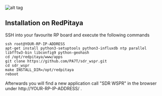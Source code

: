 ![alt tag](https://raw.githubusercontent.com/PA7T/sdr_wspr/master/info/icon.png)


## Installation on RedPitaya
SSH into your favourite RP board and execute the following commands
```shell
ssh root@YOUR-RP-IP-ADDRESS
apt-get install python3-setuptools python3-influxdb ntp parallel libfftw3-bin libconfig9 python-geohash
cd /opt/redpitaya/www/apps
git clone https://github.com/PA7T/sdr_wspr.git
cd sdr_wspr
make INSTALL_DIR=/opt/redpitaya
reboot
```
Afterwards you will find a new application call "SDR WSPR" in the browser under http://YOUR-RP-IP-ADDRESS/ .
